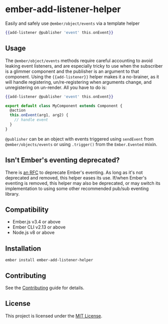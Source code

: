 ember-add-listener-helper
==============================================================================

Easily and safely use `@ember/object/events` via a template helper

```hbs
{{add-listener @publisher 'event' this.onEvent}}
```

Usage
------------------------------------------------------------------------------

The `@ember/object/events` methods require careful accounting to avoid leaking
event listeners, and are especially tricky to use when the subscriber is a
glimmer component and the publisher is an argument to that component. Using the
`{{add-listener}}` helper makes it a no-brainer, as it will handle registering,
un/re-registering when arguments change, and unregistering on un-render. All
you have to do is:

```hbs
{{add-listener @publisher 'event' this.onEvent}}
```

```javascript
export default class MyComponent extends Component {
  @action
  this.onEvent(arg1, arg2) {
    // handle event
  }
}
```

`@publisher` can be an object with events triggered using `sendEvent` from
`@ember/objects/events` or using `.trigger()` from the `Ember.Evented` mixin.

Isn't Ember's eventing deprecated?
------------------------------------------------------------------------------
There is [an RFC](https://github.com/emberjs/rfcs/pull/528) to deprecate Ember's
eventing. As long as it's not deprecated and removed, this helper eases its use.
If/when Ember's eventing is removed, this helper may also be deprecated, or may
switch its implementation to using some other recommended pub/sub eventing
library.

Compatibility
------------------------------------------------------------------------------

* Ember.js v3.4 or above
* Ember CLI v2.13 or above
* Node.js v8 or above


Installation
------------------------------------------------------------------------------

```
ember install ember-add-listener-helper
```


Contributing
------------------------------------------------------------------------------

See the [Contributing](CONTRIBUTING.md) guide for details.


License
------------------------------------------------------------------------------

This project is licensed under the [MIT License](LICENSE.md).
